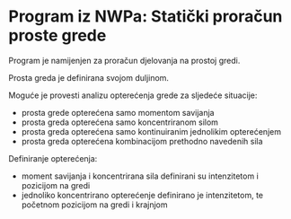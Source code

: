 # Program iz NWPa: Statički proračun proste grede

Program je namijenjen za proračun djelovanja na prostoj gredi.

Prosta greda je definirana svojom duljinom.

Moguće je provesti analizu opterećenja grede za sljedeće situacije:

- prosta grede opterećena samo momentom savijanja
- prosta greda opterećena samo koncentriranom silom
- prosta greda opterećena samo kontinuiranim jednolikim opterećenjem
- prosta greda opterećena kombinacijom prethodno navedenih sila

Definiranje opterećenja:

- moment savijanja i koncentrirana sila definirani su intenzitetom i pozicijom na gredi
- jednoliko koncentrirano opterećenje definirano je intenzitetom, te početnom pozicijom na gredi i krajnjom
